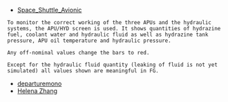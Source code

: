 - [Space_Shuttle_Avionic](https://wiki.flightgear.org/Space_Shuttle_Avionics)

```
To monitor the correct working of the three APUs and the hydraulic systems, the APU/HYD screen is used. It shows quantities of hydrazine fuel, coolant water and hydraulic fluid as well as hydrazine tank pressure, APU oil temperature and hydraulic pressure.

Any off-nominal values change the bars to red.

Except for the hydraulic fluid quantity (leaking of fluid is not yet simulated) all values shown are meaningful in FG.
```

- [departuremono](https://departuremono.com/)
- [Helena Zhang](https://www.helenazhang.com/)

